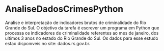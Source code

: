 # AnaliseDadosCrimesPython
Análise e interpretação de indicadores brutos de criminalidade do Rio Grande do Sul.
O objetivo da tarefa é escrever um programa em Python que processa os indicadores de criminalidade referentes ao mes de janeiro, dos ultimos 3 anos no estado do Rio Grande do Sul. Os dados para esse estudo estao disponıveis no site: dados.rs.gov.br.
